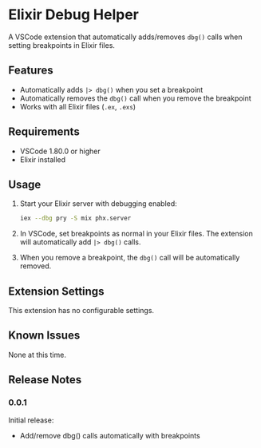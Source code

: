 # Elixir Debug Helper

A VSCode extension that automatically adds/removes `dbg()` calls when setting breakpoints in Elixir files.

## Features

- Automatically adds `|> dbg()` when you set a breakpoint
- Automatically removes the `dbg()` call when you remove the breakpoint
- Works with all Elixir files (`.ex`, `.exs`)

## Requirements

- VSCode 1.80.0 or higher
- Elixir installed

## Usage

1. Start your Elixir server with debugging enabled:
   ```bash
   iex --dbg pry -S mix phx.server
   ```

2. In VSCode, set breakpoints as normal in your Elixir files. The extension will automatically add `|> dbg()` calls.

3. When you remove a breakpoint, the `dbg()` call will be automatically removed.

## Extension Settings

This extension has no configurable settings.

## Known Issues

None at this time.

## Release Notes

### 0.0.1

Initial release:
- Add/remove dbg() calls automatically with breakpoints